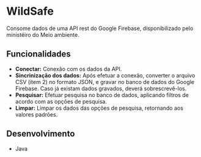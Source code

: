 # WildSafe
Consome dados de uma API rest do Google Firebase, disponibilizado pelo ministéiro do Meio ambiente. 

## Funcionalidades
- **Conectar:** Conexão com os dados da API.
- **Sincrinização dos dados:** Após efetuar a conexão, converter o arquivo CSV (item 2) no formato JSON, e gravar no banco de dados do Google Firebase. Caso já existam dados gravados, deverá sobrescrevê-los.
- **Pesquisar:** Efetuar pesquisa no banco de dados, aplicando filtros de acordo com as opções de pesquisa.
- **Limpar:** Limpar os dados das opções de pesquisa, retornando aos valores padrões.

## Desenvolvimento
- Java


